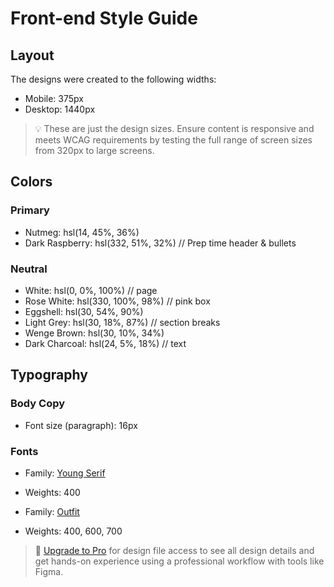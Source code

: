 # Front-end Style Guide

## Layout

The designs were created to the following widths:

- Mobile: 375px
- Desktop: 1440px

> 💡 These are just the design sizes. Ensure content is responsive and meets WCAG requirements by testing the full range of screen sizes from 320px to large screens.

## Colors

### Primary

- Nutmeg: hsl(14, 45%, 36%)
- Dark Raspberry: hsl(332, 51%, 32%) // Prep time header & bullets

### Neutral

- White: hsl(0, 0%, 100%) // page
- Rose White: hsl(330, 100%, 98%) // pink box
- Eggshell: hsl(30, 54%, 90%)
- Light Grey: hsl(30, 18%, 87%) // section breaks
- Wenge Brown: hsl(30, 10%, 34%)
- Dark Charcoal: hsl(24, 5%, 18%) // text

## Typography

### Body Copy

- Font size (paragraph): 16px

### Fonts

- Family: [Young Serif](https://fonts.google.com/specimen/Young+Serif)
- Weights: 400

- Family: [Outfit](https://fonts.google.com/specimen/Outfit)
- Weights: 400, 600, 700

> 💎 [Upgrade to Pro](https://www.frontendmentor.io/pro?ref=style-guide) for design file access to see all design details and get hands-on experience using a professional workflow with tools like Figma.

